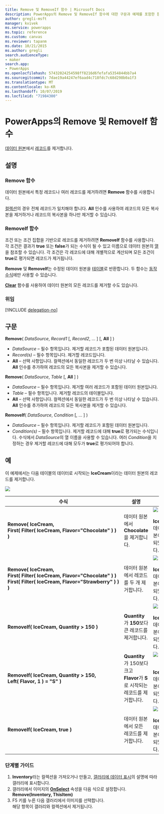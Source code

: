 ```yaml
---
title: Remove 및 RemoveIf 함수 | Microsoft Docs
description: PowerApps의 Remove 및 RemoveIf 함수에 대한 구문과 예제를 포함한 참조 정보
author: gregli-msft
manager: kvivek
ms.service: powerapps
ms.topic: reference
ms.custom: canvas
ms.reviewer: tapanm
ms.date: 10/21/2015
ms.author: gregli
search.audienceType:
- maker
search.app:
- PowerApps
ms.openlocfilehash: 57432024254598ff8216d6fefafa5354844bb7a4
ms.sourcegitcommit: 7dae19a44247ef6aad4c718fdc7c68d298b0a1f3
ms.translationtype: MT
ms.contentlocale: ko-KR
ms.lasthandoff: 10/07/2019
ms.locfileid: "71984300"
---
```

# <a name="remove-and-removeif-functions-in-powerapps"></a>PowerApps의 Remove 및 RemoveIf 함수
[데이터 원본](../working-with-data-sources.md)에서 [레코드](../working-with-tables.md#records)를 제거합니다.

## <a name="description"></a>설명
### <a name="remove-function"></a>Remove 함수
데이터 원본에서 특정 레코드나 여러 레코드를 제거하려면 **Remove** 함수를 사용합니다.  

[컬렉션](../working-with-data-sources.md#collections)의 경우 전체 레코드가 일치해야 합니다. **All** 인수를 사용하여 레코드의 모든 복사본을 제거하거나 레코드의 복사본을 하나만 제거할 수 있습니다.

### <a name="removeif-function"></a>RemoveIf 함수
조건 또는 조건 집합을 기반으로 레코드를 제거하려면 **RemoveIf** 함수를 사용합니다. 각 조건은 결과가 **true** 또는 **false**가 되는 수식이 될 수 있고 이름으로 데이터 원본의 [열](../working-with-tables.md#columns)을 참조할 수 있습니다. 각 조건은 각 레코드에 대해 개별적으로 계산되며 모든 조건이 **true**로 평가되면 레코드가 제거됩니다.

**Remove** 및 **RemoveIf**는 수정된 데이터 원본을 [테이블](../working-with-tables.md)로 반환합니다. 두 함수는 [동작 수식](../working-with-formulas-in-depth.md)에만 사용할 수 있습니다.

**[Clear](function-clear-collect-clearcollect.md)** 함수를 사용하여 데이터 원본의 모든 레코드를 제거할 수도 있습니다.

### <a name="delegation"></a>위임
[!INCLUDE [delegation-no](../../../includes/delegation-no.md)]

## <a name="syntax"></a>구문
**Remove**( *DataSource*, *Record1* [, *Record2*, ... ] [, **All** ] )

* *DataSource* – 필수 항목입니다. 제거할 레코드가 포함된 데이터 원본입니다.
* *Record(s)* – 필수 항목입니다. 제거할 레코드입니다.
* **All** – 선택 사항입니다. 컬렉션에서 동일한 레코드가 두 번 이상 나타날 수 있습니다.  **All** 인수를 추가하여 레코드의 모든 복사본을 제거할 수 있습니다.

**Remove**( *DataSource*, *Table* [, **All** ] )

* *DataSource* – 필수 항목입니다. 제거할 여러 레코드가 포함된 데이터 원본입니다.
* *Table* – 필수 항목입니다. 제거할 레코드의 테이블입니다.
* **All** – 선택 사항입니다. 컬렉션에서 동일한 레코드가 두 번 이상 나타날 수 있습니다.  **All** 인수를 추가하여 레코드의 모든 복사본을 제거할 수 있습니다.

**RemoveIf**( *DataSource*, *Condition* [, ... ] )

* *DataSource* – 필수 항목입니다. 제거할 레코드가 포함된 데이터 원본입니다.
* *Condition(s)* – 필수 항목입니다. 제거할 레코드에 대해 **true**로 평가되는 수식입니다.  수식에서 *DataSource*의 열 이름을 사용할 수 있습니다.  여러 *Condition*을 지정하는 경우 제거할 레코드에 대해 모두가 **true**로 평가되어야 합니다.

## <a name="examples"></a>예
이 예제에서는 다음 테이블의 데이터로 시작되는 **IceCream**이라는 데이터 원본의 레코드를 제거합니다.

![](media/function-remove-removeif/icecream.png)

| 수식 | 설명 | 결과 |
| --- | --- | --- |
| **Remove(&nbsp;IceCream,<br>First(&nbsp;Filter(&nbsp;IceCream,&nbsp;Flavor="Chocolate"&nbsp;)&nbsp;) )** |데이터 원본에서 **Chocolate**을 제거합니다. |<style> img { max-width: none } </style> ![](media/function-remove-removeif/icecream-no-chocolate.png)<br><br>**IceCream** 데이터 원본이 수정되었습니다. |
| **Remove(&nbsp;IceCream,<br>First(&nbsp;Filter(&nbsp;IceCream,&nbsp;Flavor="Chocolate"&nbsp;)&nbsp;) First(&nbsp;Filter(&nbsp;IceCream,&nbsp;Flavor="Strawberry"&nbsp;)&nbsp;) )** |데이터 원본에서 레코드를 두 개 제거합니다. |![](media/function-remove-removeif/icecream-only-vanilla.png)<br><br>**IceCream** 데이터 원본이 수정되었습니다. |
| **RemoveIf(&nbsp;IceCream, Quantity&nbsp;>&nbsp;150 )** |**Quantity**가 **150**보다 큰 레코드를 제거합니다. |![](media/function-remove-removeif/icecream-only-chocolate.png)<br><br>**IceCream** 데이터 원본이 수정되었습니다. |
| **RemoveIf(&nbsp;IceCream, Quantity&nbsp;>&nbsp;150, Left(&nbsp;Flavor,&nbsp;1&nbsp;) = "S" )** |**Quantity**가 150보다 크고 **Flavor**가 **S**로 시작되는 레코드를 제거합니다. |![](media/function-remove-removeif/icecream-no-strawberry.png)<br><br><br>**IceCream** 데이터 원본이 수정되었습니다. |
| **RemoveIf(&nbsp;IceCream, true )** |데이터 원본에서 모든 레코드를 제거합니다. |![](media/function-remove-removeif/icecream-empty.png)<br><br>**IceCream** 데이터 원본이 수정되었습니다. |

### <a name="step-by-step"></a>단계별 가이드
1. **Inventory**라는 컬렉션을 가져오거나 만들고, [갤러리에 데이터 표시](../show-images-text-gallery-sort-filter.md)의 설명에 따라 갤러리에 표시합니다.
2. 갤러리에서 이미지의 **[OnSelect](../controls/properties-core.md)** 속성을 다음 식으로 설정합니다.<br>**Remove(Inventory, ThisItem)**
3. F5 키를 누른 다음 갤러리에서 이미지를 선택합니다.<br>해당 항목이 갤러리와 컬렉션에서 제거됩니다.


